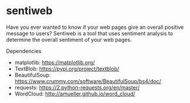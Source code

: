 # sentiweb
Have you ever wanted to know if your web pages give an overall positive message to users? Sentiweb is a tool that uses sentiment analysis to determine the overall sentiment of your web pages. 

Dependencies
- matplotlib: https://matplotlib.org/
- TextBlob: https://pypi.org/project/textblob/
- BeautifulSoup: https://www.crummy.com/software/BeautifulSoup/bs4/doc/
- requests: https://2.python-requests.org/en/master/
- WordCloud: http://amueller.github.io/word_cloud/
